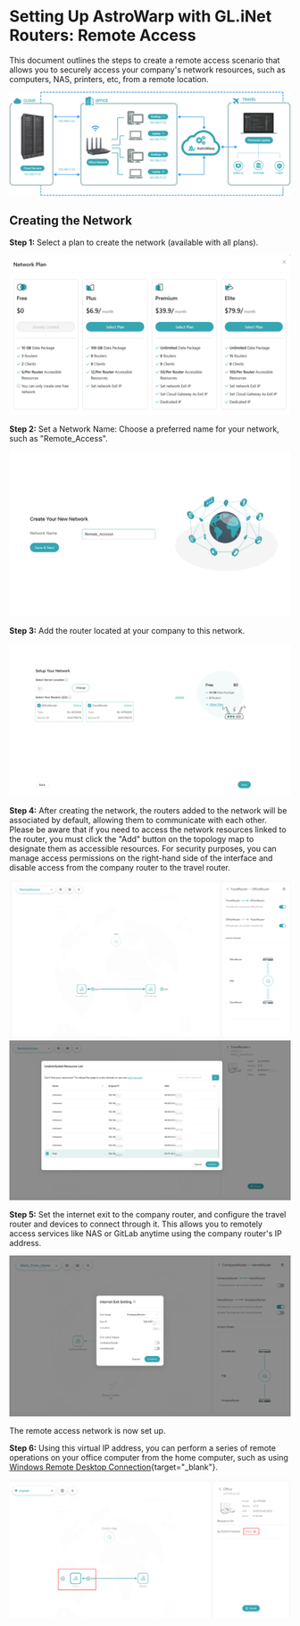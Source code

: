 # Setting Up AstroWarp with GL.iNet Routers: Remote Access

This document outlines the steps to create a remote access scenario that allows you to securely access your company's network resources, such as computers, NAS, printers, etc, from a remote location.

![](../images/tutorials/remote-access/1.png)


## **Creating the Network**

**Step 1:** Select a plan to create the network (available with all plans).

![](../images/tutorials/remote-access/2.png)

**Step 2:** Set a Network Name: Choose a preferred name for your network, such as "Remote_Access".

![](../images/tutorials/remote-access/3.png)

**Step 3:** Add the router located at your company to this network.

![](../images/tutorials/remote-access/4.png)

**Step 4:** After creating the network, the routers added to the network will be associated by default, allowing them to communicate with each other. Please be aware that if you need to access the network resources linked to the router, you must click the "Add" button on the topology map to designate them as accessible resources. For security purposes, you can manage access permissions on the right-hand side of the interface and disable access from the company router to the travel router.

![](../images/tutorials/remote-access/5.png)
![](../images/tutorials/remote-access/6.png)

**Step 5:** Set the internet exit to the company router, and configure the travel router and devices to connect through it. This allows you to remotely access services like NAS or GitLab anytime using the company router's IP address.

![](../images/tutorials/remote-access/7.png)

The remote access network is now set up.

**Step 6:** Using this virtual IP address, you can perform a series of remote operations on your office computer from the home computer, such as using [Windows Remote Desktop Connection](https://support.microsoft.com/en-us/windows/how-to-use-remote-desktop-5fe128d5-8fb1-7a23-3b8a-41e636865e8c#ID0EDD=Windows_10){target="_blank"}.

<!-- ![](../images/astrowarp_check_virtual_ip.png) -->
![](../images/tutorials/remote-access/8.png)
